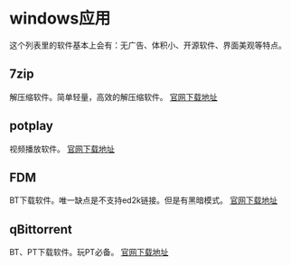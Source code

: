 # windows应用
这个列表里的软件基本上会有：无广告、体积小、开源软件、界面美观等特点。

## 7zip
解压缩软件。简单轻量，高效的解压缩软件。
[官网下载地址](https://www.7-zip.org/download.html)

## potplay
视频播放软件。
[官网下载地址](https://potplayer.daum.net/)

## FDM
BT下载软件。唯一缺点是不支持ed2k链接。但是有黑暗模式。
[官网下载地址](https://www.freedownloadmanager.org/)

## qBittorrent
BT、PT下载软件。玩PT必备。
[官网下载地址](https://www.qbittorrent.org/download.php)